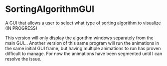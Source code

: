 # SortingAlgorithmGUI
A GUI that allows a user to select what type of sorting algorithm to visualize (IN PROGRESS)

This version will only display the algorithm windows separately from the main GUI...
Another version of this same program will run the animations in the same initial GUI frame, but having multiple animations to run has proven difficult to manage. For now the animations have been segmented until I can resolve the issue.
